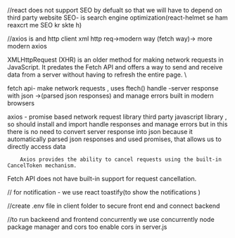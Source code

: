 //react does not support SEO by defualt so that we will have to depend on third party website
SEO- is search engine optimization(react-helmet se ham reaxcrt me SEO kr skte h)

//axios is and http client
xml http req->modern way (fetch way)-> more modern  axios


XMLHttpRequest (XHR) is an older method for making network requests in JavaScript. It predates the Fetch API and offers a way to send and receive data from a server without having to refresh the entire page. \

fetch api- make network requests , uses ftech()
            handle -server response with json ->(parsed json responses)  and manage errors
            built in modern browsers

axios - promise based network request library
        third party javascript library , so should install and import
        handle responses and manage errors
        but in this there is no need to convert server response into json
        because it automatically parsed json responses
        and used promises, that allows us to directly access data

        Axios provides the ability to cancel requests using the built-in CancelToken mechanism.
Fetch API does not have built-in support for request cancellation.


// for notification - we use  react toastify(to show the notifications
)

//create .env file in client  folder to secure front end and connect backend

//to run backeend and  frontend concurrently we  use concurrently node package manager
and cors too
 enable cors in server.js
